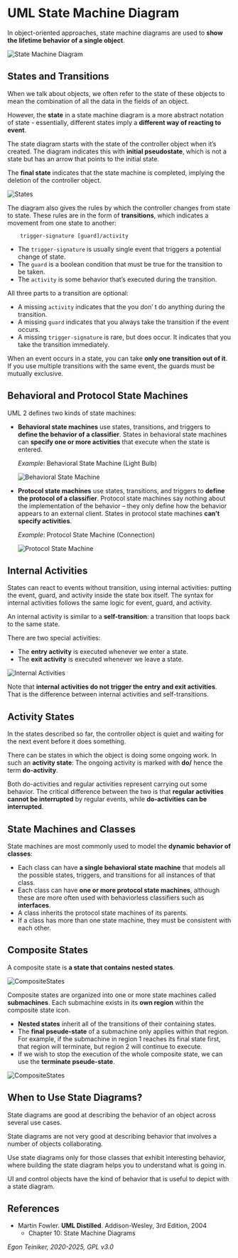 # UML State Machine Diagram

In object-oriented approaches, state machine diagrams are used to **show the lifetime behavior of a single object**.

![State Machine Diagram](figures/StateMachineDiagram-Demo.png)

## States and Transitions
When we talk about objects, we often refer to the state of these objects to mean 
the combination of all the data in the fields of an object. 

However, the **state** in a state machine diagram is a more abstract notation of state - 
essentially, different states imply a **different way of reacting to event**.

The state diagram starts with the state of the controller object when it’s created. 
The diagram indicates this with **initial pseudostate**, which is not a state but 
has an arrow that points to the initial state. 

The **final state** indicates that the state machine is completed, implying the deletion 
of the controller object.

![States](figures/SM-State.png)

The diagram also gives the rules by which the controller changes from state to state. 
These rules are in the form of **transitions**, which indicates a movement from one state 
to another:
```
    trigger-signature [guard]/activity 
```
* The `trigger-signature` is usually single event that triggers a potential change of state.
* The `guard` is a boolean condition that must be true for the transition to be taken.
* The `activity` is some behavior that’s executed during the transition.

All three parts to a transition are optional:
* A missing `activity` indicates that the you don’ t do anything during the transition.
* A missing `guard` indicates that you always take the transition if the event occurs.
* A missing `trigger-signature` is rare, but does occur. 
    It indicates that you take the transition immediately.

When an event occurs in a state, you can take **only one transition out of it**. 
If you use multiple transitions with the same event, the guards must be mutually exclusive. 


## Behavioral and Protocol State Machines

UML 2 defines two kinds of state machines:
* **Behavioral state machines** use states, transitions, and triggers to **define the 
    behavior of a classifier**. States in behavioral state machines can **specify one 
    or more activities** that execute when the state is entered.

    _Example_: Behavioral State Machine (Light Bulb)
    
    ![Behavioral State Machine](figures/SM-BehavioralSM.png)


* **Protocol state machines** use states, transitions, and triggers to **define the 
    protocol of a classifier**. Protocol state machines say nothing about the 
    implementation of the behavior – they only define how the behavior appears to 
    an external client.
    States in protocol state machines **can’t specify activities**.  

    _Example_: Protocol State Machine (Connection)
    
    ![Protocol State Machine](figures/PSM-Connection.png)


## Internal Activities
States can react to events without transition, using internal activities: 
putting the event, guard, and activity inside the state box itself.
The syntax for internal activities follows the same logic for event, guard, and activity.

An internal activity is similar to a **self-transition**: a transition that 
loops back to the same state.

There are two special activities:
* The **entry activity** is executed whenever we enter a state.
* The **exit activity** is executed whenever we leave a state.

![Internal Activities](figures/SM-InternalActivities.png)

Note that **internal activities do not trigger the entry and exit activities**. 
That is the difference between internal activities and self-transitions.


## Activity States

In the states described so far, the controller object is quiet and waiting for 
the next event before it does something.

There can be states in which the object is doing some ongoing work.
In such an **activity state**: The ongoing activity is marked with **do/** 
hence the term **do-activity**.

Both do-activities and regular activities represent carrying out some behavior. 
The critical difference between the two is that **regular activities cannot be 
interrupted** by regular events, while **do-activities can be interrupted**. 

## State Machines and Classes
State machines are most commonly used to model the **dynamic behavior of classes**:
* Each class can have **a single behavioral state machine** that models all the 
    possible states, triggers, and transitions for all instances of that class.
* Each class can have **one or more protocol state machines**, although these 
    are more often used with behaviorless classifiers such as **interfaces**.
* A class inherits the protocol state machines of its parents.
* If a class has more than one state machine, they must be consistent with each other.

## Composite States

A composite state is **a state that contains nested states**.

![CompositeStates](figures/SM-CompositeStates.png)

Composite states are organized into one or more state machines called **submachines**. 
Each submachine exists in its **own region** within the composite state icon.

* **Nested states** inherit all of the transitions of their containing states.
* The **final pseude-state** of a submachine only applies within that region. 
    For example, if the submachine in region 1 reaches its final state first, 
    that region will terminate, but region 2 will continue to execute.
* If we wish to stop the execution of the whole composite state, we can use 
    the **terminate pseude-state**. 

![CompositeStates](figures/SM-CompositeStates2.png)


## When to Use State Diagrams?

State diagrams are good at describing the behavior of an object across several 
use cases.

State diagrams are not very good at describing behavior that involves a number 
of objects collaborating.

Use state diagrams only for those classes that exhibit interesting behavior, where building 
the state diagram helps you to understand what is going in.

UI and control objects have the kind of behavior that is useful to depict with 
a state diagram.



## References
* Martin Fowler. **UML Distilled**. Addison-Wesley, 3rd Edition, 2004
    * Chapter 10: State Machine Diagrams

*Egon Teiniker, 2020-2025, GPL v3.0*
